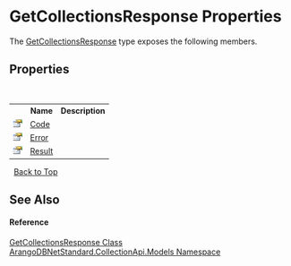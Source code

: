 # GetCollectionsResponse Properties
 

The <a href="217a152a-c0ee-6eb8-80a9-2530fbaf0d45">GetCollectionsResponse</a> type exposes the following members.


## Properties
&nbsp;<table><tr><th></th><th>Name</th><th>Description</th></tr><tr><td>![Public property](media/pubproperty.gif "Public property")</td><td><a href="7f8fac06-8dd6-a200-8013-044705812d10">Code</a></td><td /></tr><tr><td>![Public property](media/pubproperty.gif "Public property")</td><td><a href="cc86e033-69ef-1cfa-efc9-ebc2e39c7270">Error</a></td><td /></tr><tr><td>![Public property](media/pubproperty.gif "Public property")</td><td><a href="6f198abb-08d2-7a6a-e556-ff2032cb78bf">Result</a></td><td /></tr></table>&nbsp;
<a href="#getcollectionsresponse-properties">Back to Top</a>

## See Also


#### Reference
<a href="217a152a-c0ee-6eb8-80a9-2530fbaf0d45">GetCollectionsResponse Class</a><br /><a href="eddef630-2e74-9b99-ee5b-91305adea48b">ArangoDBNetStandard.CollectionApi.Models Namespace</a><br />